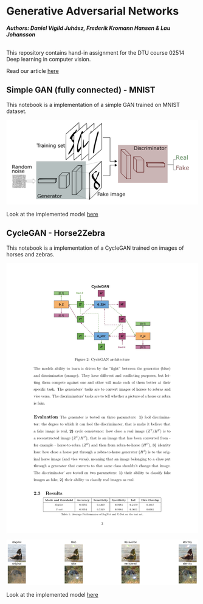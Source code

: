 # Generative Adversarial Networks 

***Authors: Daniel Vigild Juhász, Frederik Kromann Hansen & Lau Johansson*** <br /> <br />

This repository contains hand-in assignment for the DTU course 02514 Deep learning in computer vision. 

Read our article [here]() <br />



## Simple GAN (fully connected) - MNIST
This notebook is a implementation of a simple GAN trained on MNIST dataset.

![alt text](https://raw.githubusercontent.com/LauJohansson/GAN_Horse2Zebra_and_MNIST/master/GAN_conceptual.png?raw=true)

Look at the implemented model [here]()


## CycleGAN - Horse2Zebra
This notebook is a implementation of a CycleGAN trained on images of horses and zebras.

![alt text](https://raw.githubusercontent.com/LauJohansson/GAN_Horse2Zebra_and_MNIST/master/CycleGAN.png?raw=true)

![alt text](https://raw.githubusercontent.com/LauJohansson/GAN_Horse2Zebra_and_MNIST/master/Horses_and_zebras_image.png?raw=true)

Look at the implemented model [here]()







